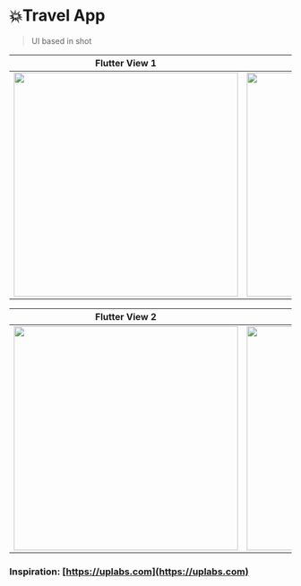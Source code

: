 # 💥Travel App

> UI based in shot



|Flutter View 1|Original shot 1|
|--|--|
|<img src='https://res.cloudinary.com/arleyhr/image/upload/v1577812825/flutter/travel-app/flutter-1_zxphbu.png' width="400px" />|<img src='https://res.cloudinary.com/arleyhr/image/upload/v1577812820/flutter/travel-app/original-1_e8kgtb.png' width="400px" />|


|Flutter View 2|Original shot 2|
|--|--|
|<img src='https://res.cloudinary.com/arleyhr/image/upload/v1577813931/flutter/travel-app/flutter-2_s0xs8u.png' width="400px" />|<img src='https://res.cloudinary.com/arleyhr/image/upload/v1577812822/flutter/travel-app/original-2_y2g6lv.png' width="400px" />|


### Inspiration: [https://uplabs.com](https://uplabs.com)